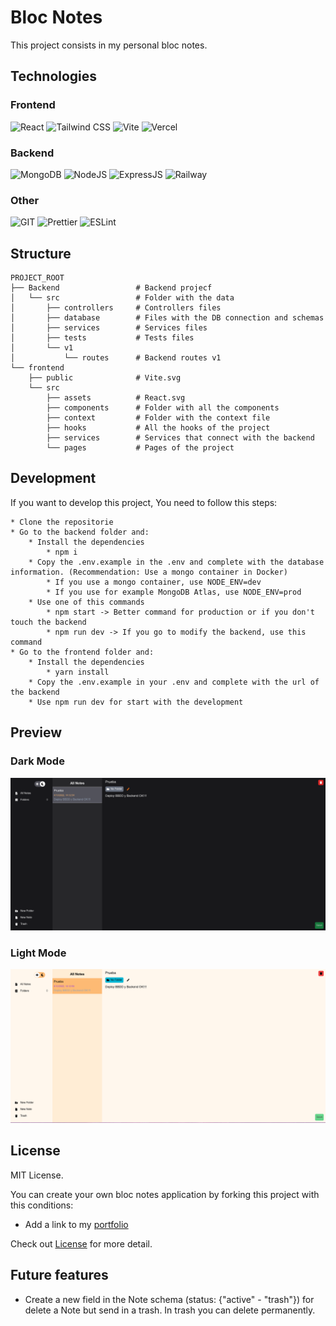 # Bloc Notes

This project consists in my personal bloc notes.

## Technologies

### Frontend

![React](https://img.shields.io/badge/React-61DAFB?style=for-the-badge&logo=React&logoColor=000)
![Tailwind CSS](https://img.shields.io/badge/TailwindCSS-06B6D4?style=for-the-badge&logo=Tailwind%20CSS&logoColor=fff)
![Vite](https://img.shields.io/badge/Vite-646CFF?style=for-the-badge&logo=Vite&logoColor=fff)
![Vercel](https://img.shields.io/badge/Vercel-000000?style=for-the-badge&logo=vercel&logoColor=white)

### Backend

![MongoDB](https://img.shields.io/badge/MongoDB-47A248?style=for-the-badge&logo=MongoDB&logoColor=fff)
![NodeJS](https://img.shields.io/badge/NodeJS-33993?&style=for-the-badge&logo=Node.js&logoColor=fff)
![ExpressJS](https://img.shields.io/badge/ExpressJS-000?style=for-the-badge&logo=Express&logoColor=fff)
![Railway](https://img.shields.io/badge/Railway-0B0D0E?style=for-the-badge&logo=Railway&logoColor=fff)

### Other

![GIT](https://img.shields.io/badge/GIT-F05032?style=for-the-badge&logo=Git&logoColor=fff)
![Prettier](https://img.shields.io/badge/Prettier-F7B93E?style=for-the-badge&logo=Prettier&logoColor=000)
![ESLint](https://img.shields.io/badge/EsLint-4B32C3?style=for-the-badge&logo=ESLint&logoColor=fff)


## Structure

```
PROJECT_ROOT
├── Backend                 # Backend projecf
│   └── src                 # Folder with the data
│       ├── controllers     # Controllers files
│       ├── database        # Files with the DB connection and schemas
│       ├── services        # Services files
│       ├── tests           # Tests files
│       └── v1
│           └── routes      # Backend routes v1
└── frontend
    ├── public              # Vite.svg
    └── src                 
        ├── assets          # React.svg
        ├── components      # Folder with all the components
        ├── context         # Folder with the context file
        ├── hooks           # All the hooks of the project
        ├── services        # Services that connect with the backend
        └── pages           # Pages of the project
```


## Development

If you want to develop this project, You need to follow this steps:

    * Clone the repositorie
    * Go to the backend folder and:
        * Install the dependencies
            * npm i
        * Copy the .env.example in the .env and complete with the database information. (Recommendation: Use a mongo container in Docker)
            * If you use a mongo container, use NODE_ENV=dev
            * If you use for example MongoDB Atlas, use NODE_ENV=prod
        * Use one of this commands
            * npm start -> Better command for production or if you don't touch the backend
            * npm run dev -> If you go to modify the backend, use this command
    * Go to the frontend folder and:
        * Install the dependencies
            * yarn install
        * Copy the .env.example in your .env and complete with the url of the backend
        * Use npm run dev for start with the development


## Preview

### Dark Mode

![Interface dark mode](./images/dark-mode.png)

### Light Mode

![Interface light mode](./images/light-mode.png)

## License

MIT License.

You can create your own bloc notes application by forking this project with this conditions:

* Add a link to my [portfolio](https://arnaizdev.com)

Check out [License](./License.md) for more detail.


## Future features

- Create a new field in the Note schema (status: {"active" - "trash"}) for delete a Note but send in a trash. In trash you can delete permanently.

